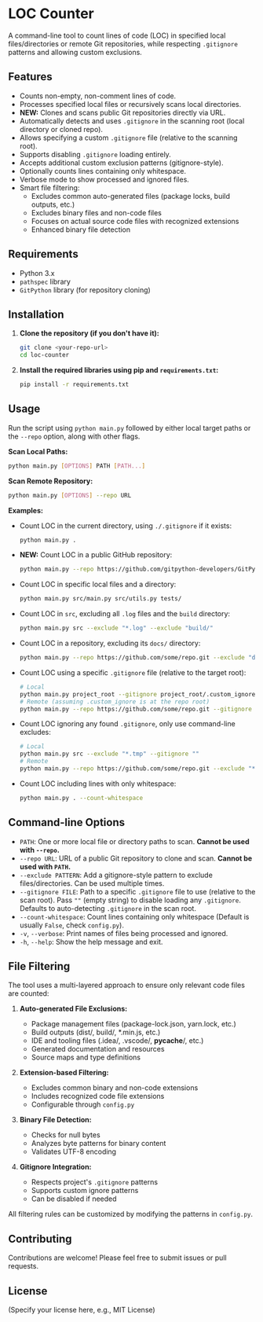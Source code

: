 # LOC Counter

A command-line tool to count lines of code (LOC) in specified local files/directories or remote Git repositories, while respecting `.gitignore` patterns and allowing custom exclusions.

## Features

*   Counts non-empty, non-comment lines of code.
*   Processes specified local files or recursively scans local directories.
*   **NEW:** Clones and scans public Git repositories directly via URL.
*   Automatically detects and uses `.gitignore` in the scanning root (local directory or cloned repo).
*   Allows specifying a custom `.gitignore` file (relative to the scanning root).
*   Supports disabling `.gitignore` loading entirely.
*   Accepts additional custom exclusion patterns (gitignore-style).
*   Optionally counts lines containing only whitespace.
*   Verbose mode to show processed and ignored files.
*   Smart file filtering:
    * Excludes common auto-generated files (package locks, build outputs, etc.)
    * Excludes binary files and non-code files
    * Focuses on actual source code files with recognized extensions
    * Enhanced binary file detection

## Requirements

*   Python 3.x
*   `pathspec` library
*   `GitPython` library (for repository cloning)

## Installation

1.  **Clone the repository (if you don't have it):**
    ```bash
    git clone <your-repo-url>
    cd loc-counter
    ```
2.  **Install the required libraries using pip and `requirements.txt`:**
    ```bash
    pip install -r requirements.txt
    ```

## Usage

Run the script using `python main.py` followed by either local target paths or the `--repo` option, along with other flags.

**Scan Local Paths:**
```bash
python main.py [OPTIONS] PATH [PATH...]
```

**Scan Remote Repository:**
```bash
python main.py [OPTIONS] --repo URL
```

**Examples:**

*   Count LOC in the current directory, using `./.gitignore` if it exists:
    ```bash
    python main.py .
    ```

*   **NEW:** Count LOC in a public GitHub repository:
    ```bash
    python main.py --repo https://github.com/gitpython-developers/GitPython.git
    ```

*   Count LOC in specific local files and a directory:
    ```bash
    python main.py src/main.py src/utils.py tests/
    ```

*   Count LOC in `src`, excluding all `.log` files and the `build` directory:
    ```bash
    python main.py src --exclude "*.log" --exclude "build/"
    ```

*   Count LOC in a repository, excluding its `docs/` directory:
    ```bash
    python main.py --repo https://github.com/some/repo.git --exclude "docs/"
    ```

*   Count LOC using a specific `.gitignore` file (relative to the target root):
    ```bash
    # Local
    python main.py project_root --gitignore project_root/.custom_ignore
    # Remote (assuming .custom_ignore is at the repo root)
    python main.py --repo https://github.com/some/repo.git --gitignore .custom_ignore
    ```

*   Count LOC ignoring any found `.gitignore`, only use command-line excludes:
    ```bash
    # Local
    python main.py src --exclude "*.tmp" --gitignore ""
    # Remote
    python main.py --repo https://github.com/some/repo.git --exclude "*.tmp" --gitignore ""
    ```

*   Count LOC including lines with only whitespace:
    ```bash
    python main.py . --count-whitespace
    ```

## Command-line Options

*   `PATH`: One or more local file or directory paths to scan. **Cannot be used with `--repo`.**
*   `--repo URL`: URL of a public Git repository to clone and scan. **Cannot be used with `PATH`.**
*   `--exclude PATTERN`: Add a gitignore-style pattern to exclude files/directories. Can be used multiple times.
*   `--gitignore FILE`: Path to a specific `.gitignore` file to use (relative to the scan root). Pass `""` (empty string) to disable loading any `.gitignore`. Defaults to auto-detecting `.gitignore` in the scan root.
*   `--count-whitespace`: Count lines containing only whitespace (Default is usually `False`, check `config.py`).
*   `-v`, `--verbose`: Print names of files being processed and ignored.
*   `-h`, `--help`: Show the help message and exit.

## File Filtering

The tool uses a multi-layered approach to ensure only relevant code files are counted:

1. **Auto-generated File Exclusions:**
   * Package management files (package-lock.json, yarn.lock, etc.)
   * Build outputs (dist/, build/, *.min.js, etc.)
   * IDE and tooling files (.idea/, .vscode/, __pycache__/, etc.)
   * Generated documentation and resources
   * Source maps and type definitions

2. **Extension-based Filtering:**
   * Excludes common binary and non-code extensions
   * Includes recognized code file extensions
   * Configurable through `config.py`

3. **Binary File Detection:**
   * Checks for null bytes
   * Analyzes byte patterns for binary content
   * Validates UTF-8 encoding

4. **Gitignore Integration:**
   * Respects project's `.gitignore` patterns
   * Supports custom ignore patterns
   * Can be disabled if needed

All filtering rules can be customized by modifying the patterns in `config.py`.

## Contributing

Contributions are welcome! Please feel free to submit issues or pull requests.

## License

(Specify your license here, e.g., MIT License)
